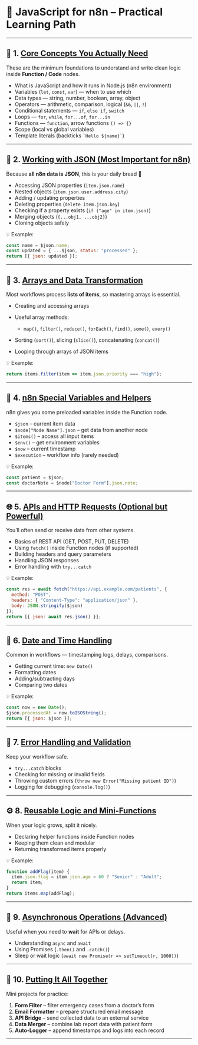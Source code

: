 
# 🧩 **JavaScript for n8n – Practical Learning Path**

---

## 🧠 1. [**Core Concepts You Actually Need**](#)

These are the minimum foundations to understand and write clean logic inside **Function / Code** nodes.

* What is JavaScript and how it runs in Node.js (n8n environment)
* Variables (`let`, `const`, `var`) — when to use which
* Data types — string, number, boolean, array, object
* Operators — arithmetic, comparison, logical (`&&`, `||`, `!`)
* Conditional statements — `if`, `else if`, `switch`
* Loops — `for`, `while`, `for...of`, `for...in`
* Functions — `function`, arrow functions `() => {}`
* Scope (local vs global variables)
* Template literals (backticks `` `Hello ${name}` ``)

---

## 🧱 2. [**Working with JSON (Most Important for n8n)**](#)

Because **all n8n data is JSON**, this is your daily bread 🍞

* Accessing JSON properties (`item.json.name`)
* Nested objects (`item.json.user.address.city`)
* Adding / updating properties
* Deleting properties (`delete item.json.key`)
* Checking if a property exists (`if ("age" in item.json)`)
* Merging objects (`{...obj1, ...obj2}`)
* Cloning objects safely

💡 Example:

```js
const name = $json.name;
const updated = { ...$json, status: "processed" };
return [{ json: updated }];
```

---

## 🔁 3. [**Arrays and Data Transformation**](#)

Most workflows process **lists of items**, so mastering arrays is essential.

* Creating and accessing arrays
* Useful array methods:

  * `map()`, `filter()`, `reduce()`, `forEach()`, `find()`, `some()`, `every()`
* Sorting (`sort()`), slicing (`slice()`), concatenating (`concat()`)
* Looping through arrays of JSON items

💡 Example:

```js
return items.filter(item => item.json.priority === "high");
```

---

## 🧰 4. [**n8n Special Variables and Helpers**](#)

n8n gives you some preloaded variables inside the Function node.

* `$json` – current item data
* `$node["Node Name"].json` – get data from another node
* `$items()` – access all input items
* `$env()` – get environment variables
* `$now` – current timestamp
* `$execution` – workflow info (rarely needed)

💡 Example:

```js
const patient = $json;
const doctorNote = $node["Doctor Form"].json.note;
```

---

## 🌐 5. [**APIs and HTTP Requests (Optional but Powerful)**](#)

You’ll often send or receive data from other systems.

* Basics of REST API (GET, POST, PUT, DELETE)
* Using `fetch()` inside Function nodes (if supported)
* Building headers and query parameters
* Handling JSON responses
* Error handling with `try...catch`

💡 Example:

```js
const res = await fetch("https://api.example.com/patients", {
  method: "POST",
  headers: { "Content-Type": "application/json" },
  body: JSON.stringify($json)
});
return [{ json: await res.json() }];
```

---

## 🧮 6. [**Date and Time Handling**](#)

Common in workflows — timestamping logs, delays, comparisons.

* Getting current time: `new Date()`
* Formatting dates
* Adding/subtracting days
* Comparing two dates

💡 Example:

```js
const now = new Date();
$json.processedAt = now.toISOString();
return [{ json: $json }];
```

---

## 🧩 7. [**Error Handling and Validation**](#)

Keep your workflow safe.

* `try...catch` blocks
* Checking for missing or invalid fields
* Throwing custom errors (`throw new Error("Missing patient ID")`)
* Logging for debugging (`console.log()`)

---

## ⚙️ 8. [**Reusable Logic and Mini-Functions**](#)

When your logic grows, split it nicely.

* Declaring helper functions inside Function nodes
* Keeping them clean and modular
* Returning transformed items properly

💡 Example:

```js
function addFlag(item) {
  item.json.flag = item.json.age > 60 ? "Senior" : "Adult";
  return item;
}
return items.map(addFlag);
```

---

## 🔄 9. [**Asynchronous Operations (Advanced)**](#)

Useful when you need to **wait** for APIs or delays.

* Understanding `async` and `await`
* Using Promises (`.then()` and `.catch()`)
* Sleep or wait logic (`await new Promise(r => setTimeout(r, 1000))`)

---

## 🧩 10. [**Putting It All Together**](#)

Mini projects for practice:

1. **Form Filter** – filter emergency cases from a doctor’s form
2. **Email Formatter** – prepare structured email message
3. **API Bridge** – send collected data to an external service
4. **Data Merger** – combine lab report data with patient form
5. **Auto-Logger** – append timestamps and logs into each record

---
